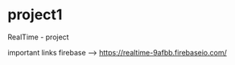 # project1

RealTime - project

important links firebase --> https://realtime-9afbb.firebaseio.com/
